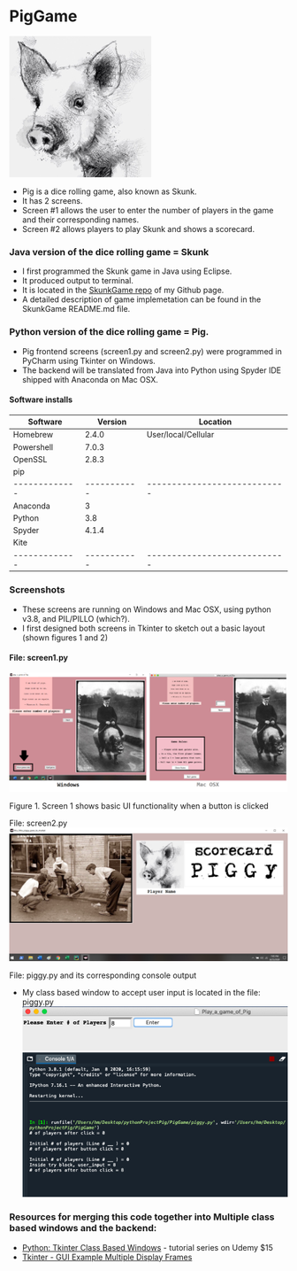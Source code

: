 
# PigGame
![Pig face](https://raw.githubusercontent.com/heathermortensen/PigGame/master/pigFace.png)

* Pig is a dice rolling game, also known as Skunk.
* It has 2 screens.
* Screen #1 allows the user to enter the number of players in the game and their corresponding names.
* Screen #2 allows players to play Skunk and shows a scorecard.

### Java version of the dice rolling game = Skunk 
* I first programmed the Skunk game in Java using Eclipse. 
* It produced output to terminal.
* It is located in the [SkunkGame repo](https://github.com/heathermortensen/SkunkGame) of my Github page.
* A detailed description of game implemetation can be found in the SkunkGame README.md file.

### Python version of the dice rolling game = Pig.
* Pig frontend screens (screen1.py and screen2.py) were programmed in PyCharm using Tkinter on Windows.
* The backend will be translated from Java into Python using Spyder IDE shipped with Anaconda on Mac OSX.

#### Software installs

| Software     | Version   | Location
| ------------- | ---------- | ---------------------------- |
| Homebrew  | 2.4.0       | User/local/Cellular          | 
| Powershell  | 7.0.3       |                                         |
| OpenSSL    | 2.8.3       |                                         |
| pip              |                 |                                        |
| ------------- | ----------- | ----------------------------| 
| Anaconda   | 3              |                                        |
| Python        | 3.8           |                                        |
| Spyder        | 4.1.4        |                                        |
| Kite             |                 |                                        |
| ------------- | ----------- | ----------------------------|

### Screenshots

* These screens are running on Windows and Mac OSX, using python v3.8, and PIL/PILLO (which?).
* I first designed both screens in Tkinter to sketch out a basic layout (shown figures 1 and 2)

#### File: screen1.py

![Screen #1 on Windows](https://raw.githubusercontent.com/heathermortensen/PigGame/master/screen1BothOS.png)

Figure 1. Screen 1 shows basic UI functionality when a button is clicked 


File: screen2.py
![Screen #2](https://raw.githubusercontent.com/heathermortensen/PigGame/master/screen2.png)

File: piggy.py and its corresponding console output
* My class based window to accept user input is located in the file: piggy.py
![Screen Accepting user input](https://raw.githubusercontent.com/heathermortensen/PigGame/master/piggyUI_userInput.png)
![console output](https://raw.githubusercontent.com/heathermortensen/PigGame/master/consoleOutput.png)

### Resources for merging this code together into Multiple class based windows and the backend:
* [Python: Tkinter Class Based Windows](youtube.com/watch?v=RkaekNkIKNY) - tutorial series on Udemy $15
* [Tkinter - GUI Example Multiple Display Frames](youtube.com/watch?v=KdoOm3xo8X0)


